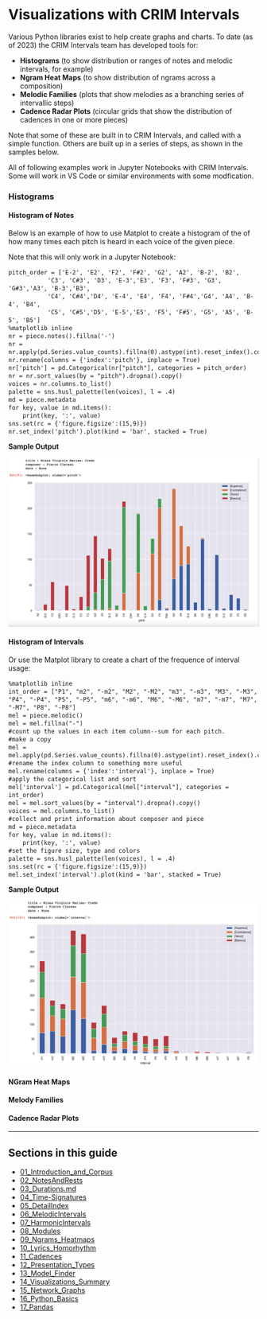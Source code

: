 # Visualizations with CRIM Intervals

Various Python libraries exist to help create graphs and charts. To date (as of 2023) the CRIM Intervals team has developed tools for:

* **Histograms** (to show distribution or ranges of notes and melodic intervals, for example)
* **Ngram Heat Maps** (to show distribution of ngrams across a composition)
* **Melodic Families** (plots that show melodies as a branching series of intervallic steps)
* **Cadence Radar Plots** (circular grids that show the distribution of cadences in one or more pieces)

Note that some of these are built in to CRIM Intervals, and called with a simple function.  Others are built up in a series of steps, as shown in the samples below. 

All of following examples work in Jupyter Notebooks with CRIM Intervals. Some will work in VS Code or similar environments with some modfication.

### Histograms

#### Histogram of Notes

Below is an example of how to use Matplot to create a histogram of the of how many times each pitch is heard in each voice of the given piece. 

Note that this will only work in a Jupyter Notebook:

    pitch_order = ['E-2', 'E2', 'F2', 'F#2', 'G2', 'A2', 'B-2', 'B2', 
               'C3', 'C#3', 'D3', 'E-3','E3', 'F3', 'F#3', 'G3', 'G#3','A3', 'B-3','B3',
               'C4', 'C#4','D4', 'E-4', 'E4', 'F4', 'F#4','G4', 'A4', 'B-4', 'B4',
               'C5', 'C#5','D5', 'E-5','E5', 'F5', 'F#5', 'G5', 'A5', 'B-5', 'B5']
    %matplotlib inline  
    nr = piece.notes().fillna('-')  
    nr = nr.apply(pd.Series.value_counts).fillna(0).astype(int).reset_index().copy()  
    nr.rename(columns = {'index':'pitch'}, inplace = True)  
    nr['pitch'] = pd.Categorical(nr["pitch"], categories = pitch_order)  
    nr = nr.sort_values(by = "pitch").dropna().copy()  
    voices = nr.columns.to_list()  
    palette = sns.husl_palette(len(voices), l = .4)  
    md = piece.metadata  
    for key, value in md.items():  
        print(key, ':', value)  
    sns.set(rc = {'figure.figsize':(15,9)})  
    nr.set_index('pitch').plot(kind = 'bar', stacked = True)  

**Sample Output**

![Alt text](images/vis_1.png.png)

#### Histogram of Intervals

Or use the Matplot library to create a chart of the frequence of interval usage: 

    %matplotlib inline
    int_order = ["P1", "m2", "-m2", "M2", "-M2", "m3", "-m3", "M3", "-M3", "P4", "-P4", "P5", "-P5", "m6", "-m6", "M6", "-M6", "m7", "-m7", "M7", "-M7", "P8", "-P8"]
    mel = piece.melodic()
    mel = mel.fillna("-")
    #count up the values in each item column--sum for each pitch.  
    #make a copy 
    mel = mel.apply(pd.Series.value_counts).fillna(0).astype(int).reset_index().copy()
    #rename the index column to something more useful
    mel.rename(columns = {'index':'interval'}, inplace = True)
    #apply the categorical list and sort
    mel['interval'] = pd.Categorical(mel["interval"], categories = int_order)
    mel = mel.sort_values(by = "interval").dropna().copy()
    voices = mel.columns.to_list()
    #collect and print information about composer and piece
    md = piece.metadata
    for key, value in md.items():
        print(key, ':', value)
    #set the figure size, type and colors
    palette = sns.husl_palette(len(voices), l = .4)
    sns.set(rc = {'figure.figsize':(15,9)})
    mel.set_index('interval').plot(kind = 'bar', stacked = True)


**Sample Output**

![Alt text](images/vis_2.png.png)


#### NGram Heat Maps



#### Melody Families


#### Cadence Radar Plots



---

## Sections in this guide

  * [01_Introduction_and_Corpus](01_Introduction_and_Corpus.md)
  * [02_NotesAndRests](02_NotesAndRests.md)
  * [03_Durations.md](03_Durations.md)
  * [04_Time-Signatures](04_TimeSignatures.md)
  * [05_DetailIndex](05_DetailIndex.md)
  * [06_MelodicIntervals](06_MelodicIntervals.md)
  * [07_HarmonicIntervals](07_HarmonicIntervals.md)
  * [08_Modules](08_Modules.md)
  * [09_Ngrams_Heatmaps](09_Ngrams_Heatmaps.md)
  * [10_Lyrics_Homorhythm](10_Lyrics_Homorhythm.md)
  * [11_Cadences](11_Cadences.md)
  * [12_Presentation_Types](12_Presentation_Types.md)
  * [13_Model_Finder](13_Model_Finder.md)
  * [14_Visualizations_Summary](14_Visualizations_Summary.md)
  * [15_Network_Graphs](15_Network_Graphs.md)
  * [16_Python_Basics](16_Python_Basics.md)
  * [17_Pandas](17_Pandas_Basics.md)